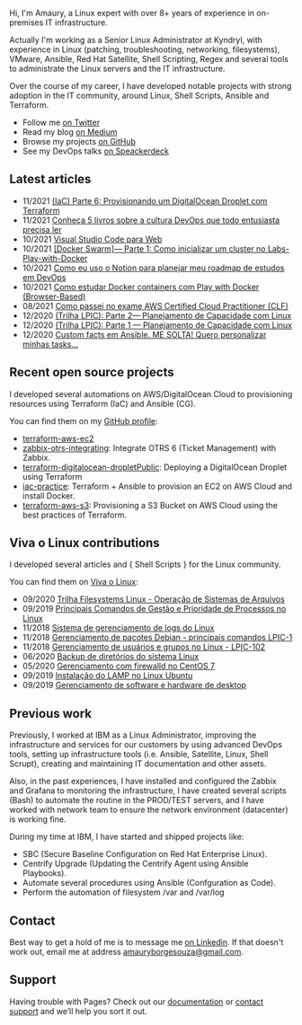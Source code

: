 Hi, I'm Amaury, a Linux expert with over 8+ years of experience in on-premises IT infrastructure. 

Actually I'm working as a Senior Linux Administrator at Kyndryl, with experience in Linux (patching, troubleshooting, networking, filesystems), VMware, Ansible, Red Hat Satellite, Shell Scripting, Regex and several tools to administrate the Linux servers and the IT infrastructure.

Over the course of my career, I have developed notable projects with strong adoption in the IT community, around Linux, Shell Scripts, Ansible and Terraform.

- Follow me [on Twitter](https://twitter.com/amaurybsouza_)
- Read my blog [on Medium](https://amauryborgesouza.medium.com/)
- Browse my projects [on GitHub](https://github.com/amaurybsouza)
- See my DevOps talks [on Speackerdeck](https://speakerdeck.com/amaurybsouza)


## Latest articles

- 11/2021 [(IaC) Parte 6: Provisionando um DigitalOcean Droplet com Terraform](https://amauryborgesouza.medium.com/iac-parte-6-provisionando-um-digitalocean-droplet-com-terraform-120d232d0bba)
- 11/2021 [Conheça 5 livros sobre a cultura DevOps que todo entusiasta precisa ler](https://amauryborgesouza.medium.com/conhe%C3%A7a-5-livros-sobre-a-cultura-devops-que-todo-entusiasta-precisa-ler-4d47ddfba9fe)
- 10/2021 [Visual Studio Code para Web](https://amauryborgesouza.medium.com/visual-studio-code-para-web-e5353e219342)
- 10/2021 [[Docker Swarm]— Parte 1: Como inicializar um cluster no Labs-Play-with-Docker](https://amauryborgesouza.medium.com/docker-swarm-parte-1-como-inicializar-um-cluster-no-labs-play-with-docker-d8d57816a62f)
- 10/2021 [Como eu uso o Notion para planejar meu roadmap de estudos em DevOps](https://amauryborgesouza.medium.com/como-eu-uso-o-notion-para-planejar-meu-roadmap-de-estudos-em-devops-4417f978f686)
- 10/2021 [Como estudar Docker containers com Play with Docker (Browser-Based)](https://amauryborgesouza.medium.com/como-estudar-docker-containers-com-play-with-docker-browser-based-da6e1d05b50b)
- 08/2021 [Como passei no exame AWS Certified Cloud Practitioner (CLF)](https://amauryborgesouza.medium.com/como-passei-no-exame-aws-certified-cloud-practitioner-clf-f2237aa4460f)
- 12/2020 [(Trilha LPIC): Parte 2— Planejamento de Capacidade com Linux](https://amauryborgesouza.medium.com/trilha-lpic-parte-2-planejamento-de-capacidade-com-linux-a6e2f9439c7d)
- 12/2020 [(Trilha LPIC): Parte 1 — Planejamento de Capacidade com Linux](https://amauryborgesouza.medium.com/trilha-lpic-parte-1-planejamento-de-capacidade-com-linux-a006d0736539)
- 12/2020 [Custom facts em Ansible. ME SOLTA! Quero personalizar minhas tasks…](https://amauryborgesouza.medium.com/custom-facts-em-ansible-me-solta-quero-personalizar-minhas-tasks-4718b48b88aa)


## Recent open source projects

I developed several automations on AWS/DigitalOcean Cloud to provisioning resources using Terraform (IaC) and Ansible (CG). 

You can find them on my [GitHub profile](https://github.com/amaurybsouza):

- [terraform-aws-ec2](https://github.com/Terraform-Tutorials/terraform-aws-ec2)
- [zabbix-otrs-integrating](https://github.com/amaurybsouza/zabbix-otrs-integrating): Integrate OTRS 6 (Ticket Management) with Zabbix.
- [terraform-digitalocean-dropletPublic](https://github.com/amaurybsouza/terraform-digitalocean-droplet): Deploying a DigitalOcean Droplet using Terraform
- [iac-practice](https://github.com/amaurybsouza/iac-practice): Terraform + Ansible to provision an EC2 on AWS Cloud and install Docker.
- [terraform-aws-s3](https://github.com/amaurybsouza/terraform-aws-s3): Provisioning a S3 Bucket on AWS Cloud using the best practices of Terraform.

## Viva o Linux contributions

I developed several articles and { Shell Scripts } for the Linux community.

You can find them on [Viva o Linux](https://www.vivaolinux.com.br):

- 09/2020 [Trilha Filesystems Linux - Operação de Sistemas de Arquivos](https://www.vivaolinux.com.br/artigo/Trilha-Filesystems-Linux-Operacao-de-Sistemas-de-Arquivos/)
- 09/2019 [Principais Comandos de Gestão e Prioridade de Processos no Linux](https://www.vivaolinux.com.br/artigo/Principais-Comandos-de-Gestao-e-Prioridade-de-Processos-no-Linux/)
- 11/2018 [Sistema de gerenciamento de logs do Linux](https://www.vivaolinux.com.br/artigo/Sistema-de-gerenciamento-de-logs-do-Linux/)
- 11/2018 [Gerenciamento de pacotes Debian - principais comandos LPIC-1](https://www.vivaolinux.com.br/artigo/Gerenciamento-de-pacotes-Debian-principais-comandos-LPIC-1/)
- 11/2018 [Gerenciamento de usuários e grupos no Linux - LPIC-102](https://www.vivaolinux.com.br/dica/Gerenciamento-de-usuarios-e-grupos-no-Linux-LPIC-102/)
- 06/2020 [Backup de diretórios do sistema Linux](https://www.vivaolinux.com.br/script/Backup-de-diretorios-do-sistema-Linux/)
- 05/2020 [Gerenciamento com firewalld no CentOS 7](https://www.vivaolinux.com.br/script/Gerenciamento-com-firewalld-no-CentOS-7/)
- 09/2019 [Instalação do LAMP no Linux Ubuntu](https://www.vivaolinux.com.br/script/Instalacao-do-LAMP-no-Linux-Ubuntu/)
- 09/2019 [Gerenciamento de software e hardware de desktop](https://www.vivaolinux.com.br/script/Gerenciamento-de-software-e-hardware-de-desktop/)


## Previous work

Previously, I worked at IBM as a Linux Administrator, improving the infrastructure and services for our customers by using advanced DevOps tools, setting up infrastructure tools (i.e. Ansible, Satellite, Linux, Shell Scrupt), creating and maintaining IT documentation and other assets.

Also, in the past experiences, I have installed and configured the Zabbix and Grafana to monitoring the infrastructure, I have created several scripts (Bash) to automate the routine in the PROD/TEST servers, and I have worked with network team to ensure the network environment (datacenter) is working fine.

During my time at IBM, I have started and shipped projects like:

- SBC (Secure Baseline Configuration on Red Hat Enterprise Linux).
- Centrify Upgrade (Updating the Centrify Agent using Ansible Playbooks).
- Automate several procedures using Ansible (Confguration as Code).
- Perform the automation of filesystem /var and /var/log 

## Contact

Best way to get a hold of me is to message me [on Linkedin](https://www.linkedin.com/in/amaurybsouza/). If that doesn't work out, email me at address [amauryborgesouza@gmail.com](https://mail.google.com/mail/?view=cm&fs=1&to=someone@example.com&su=SUBJECT&body=BODY&bcc=someone.else@example.com).

## Support

Having trouble with Pages? Check out our [documentation](https://docs.github.com/categories/github-pages-basics/) or [contact support](https://support.github.com/contact) and we’ll help you sort it out.
